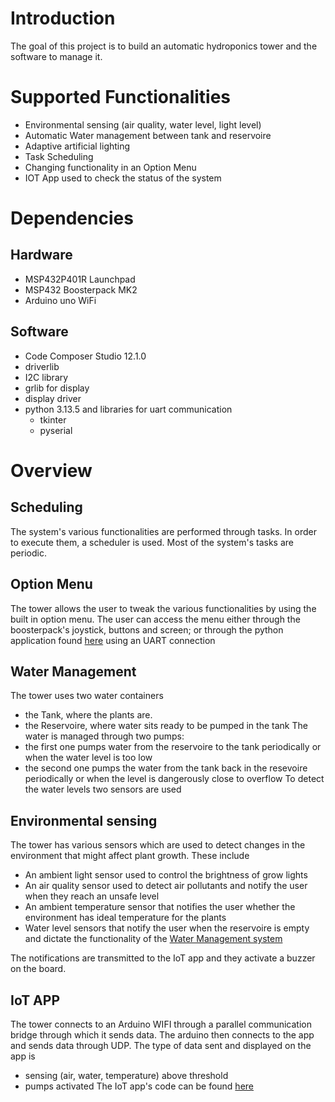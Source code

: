 # Introduction
The goal of this project is to build an automatic hydroponics tower and the software to manage it.

# Supported Functionalities
- Environmental sensing (air quality, water level, light level)
- Automatic Water management between tank and reservoire
- Adaptive artificial lighting
- Task Scheduling
- Changing functionality in an Option Menu
- IOT App used to check the status of the system

# Dependencies
## Hardware
- MSP432P401R Launchpad
- MSP432 Boosterpack MK2
- Arduino uno WiFi
## Software
- Code Composer Studio 12.1.0
- driverlib
- I2C library
- grlib for display
- display driver
- python 3.13.5 and libraries for uart communication
  - tkinter
  - pyserial

# Overview
## Scheduling
The system's various functionalities are performed through tasks.
In order to execute them, a scheduler is used. 
Most of the system's tasks are periodic.

## Option Menu
The tower allows the user to tweak the various functionalities by using the built in option menu.
The user can access the menu either through the boosterpack's joystick, buttons and screen; or through the python application found [here](https://github.com/povo-greenhouse/uart_client) using an UART connection
## Water Management
The tower uses two water containers
- the Tank, where the plants are.
- the Reservoire, where water sits ready to be pumped in the tank
The water is managed through two pumps:
- the first one pumps water from the reservoire to the tank periodically or when the water level is too low
- the second one pumps the water from the tank back in the resevoire periodically or when the level is dangerously close to overflow 
To detect the water levels two sensors are used

## Environmental sensing
The tower has various sensors which are used to detect changes in the environment that might affect plant growth. 
These include 
- An ambient light sensor used to control the brightness of grow lights
- An air quality sensor used to detect air pollutants and notify the user when they reach an unsafe level
- An ambient temperature sensor that notifies the user whether the environment has ideal temperature for the plants
- Water level sensors that notify the user when the reservoire is empty and dictate the functionality of the [Water Management system](#water-management)

The notifications are transmitted to the IoT app and they activate a buzzer on the board.

## IoT APP
The tower connects to an Arduino WIFI through a parallel communication bridge through which it sends data. 
The arduino then connects to the app and sends data through UDP.
The type of data sent and displayed on the app is 
- sensing (air, water, temperature) above threshold
- pumps activated
The IoT app's code can be found [here](https://github.com/povo-greenhouse/IOT-extern-modules)


